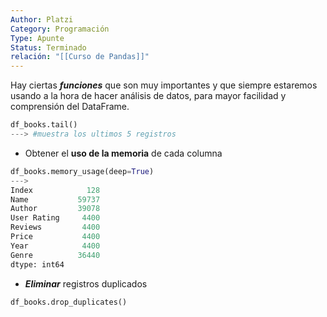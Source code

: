 ```yaml
---
Author: Platzi
Category: Programación
Type: Apunte
Status: Terminado
relación: "[[Curso de Pandas]]"
---
```

Hay ciertas **_funciones_** que son muy importantes y que siempre estaremos usando a la hora de hacer análisis de datos, para mayor facilidad y comprensión del DataFrame.


```python
df_books.tail()
---> #muestra los ultimos 5 registros
```

- Obtener el **uso de la memoria** de cada columna

```python
df_books.memory_usage(deep=True)
--->
Index            128
Name           59737
Author         39078
User Rating     4400
Reviews         4400
Price           4400
Year            4400
Genre          36440
dtype: int64
```



- **_Eliminar_** registros duplicados

```python
df_books.drop_duplicates()
```
